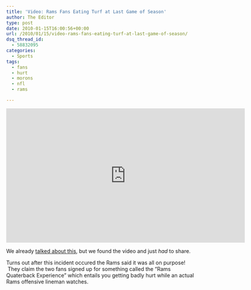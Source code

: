 ```yaml
---
title: 'Video: Rams Fans Eating Turf at Last Game of Season'
author: The Editor
type: post
date: 2010-01-15T16:00:56+00:00
url: /2010/01/15/video-rams-fans-eating-turf-at-last-game-of-season/
dsq_thread_id:
  - 58832095
categories:
  - Sports
tags:
  - fans
  - hurt
  - morons
  - nfl
  - rams

---
```

<div class="embed-vimeo" style="text-align: center;">
  <iframe src="https://player.vimeo.com/video/8753113" width="640" height="360" frameborder="0" webkitallowfullscreen mozallowfullscreen allowfullscreen></iframe>
</div>

We already <a href="http://punchingkitty.com/2010/01/04/rams-injure-fans-on-fan-appreciation-day/" target="_blank">talked about this</a>, but we found the video and just _had_ to share.

Turns out after this incident occured the Rams said it was all on purpose!  They claim the two fans signed up for something called the &#8220;Rams Quaterback Experience&#8221; which entails you getting badly hurt while an actual Rams offensive lineman watches.